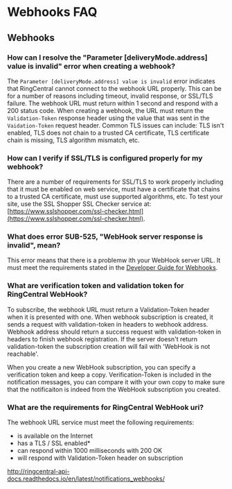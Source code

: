 # Webhooks FAQ

## Webhooks

### How can I resolve the "Parameter [deliveryMode.address] value is invalid" error when creating a webhook?

The `Parameter [deliveryMode.address] value is invalid` error indicates that RingCentral cannot connect to the webhook URL properly. This can be for a number of reasons including timeout, invalid response, or SSL/TLS failure. The webhook URL must return within 1 second and respond with a 200 status code. When creating a webhook, the URL must return the `Validation-Token` response header using the value that was sent in the `Vaidation-Token` request header. Common TLS issues can include: TLS isn't enabled, TLS does not chain to a trusted CA certificate, TLS certificate chain is missing, TLS algorithm mismatch, etc.

### How can I verify if SSL/TLS is configured properly for my webhook?

There are a number of requirements for SSL/TLS to work properly including that it must be enabled on web service, must have a certificate that chains to a trusted CA certificate, must use supported algorithms, etc. To test your site, use the SSL Shopper SSL Checker service at: [https://www.sslshopper.com/ssl-checker.html](https://www.sslshopper.com/ssl-checker.html).

### What does error SUB-525, "WebHook server response is invalid", mean?

This error means that there is a problemw ith your WebHook server URL. It must meet the requirements stated in the [Developer Guide for Webhooks](http://ringcentral-api-docs.readthedocs.io/en/latest/webhooks/).

### What are verification token and validation token for RingCentral WebHook?

To subscribe, the webhook URL must return a Validation-Token header when it is presented with one. When webhook subscription is created, it sends a request with validation-token in headers to webhook address. Webhook address should return a success request with validation-token in headers to finish webhook registration. If the server doesn't return validation-token the subscription creation will fail with 'WebHook is not reachable'.

When you create a new WebHook subscription, you can specify a verification token and keep a copy. Verification-Token is included in the notification messages, you can compare it with your own copy to make sure that the notificaiton is indeed from the WebHook subscription you created.

### What are the requirements for RingCentral WebHook uri?

The webhook URL service must meet the following requirements:

- is available on the Internet
- has a TLS / SSL enabled*
- can respond within 1000 milliseconds with 200 OK
- will respond with Validation-Token header on subscription

http://ringcentral-api-docs.readthedocs.io/en/latest/notifications_webhooks/
